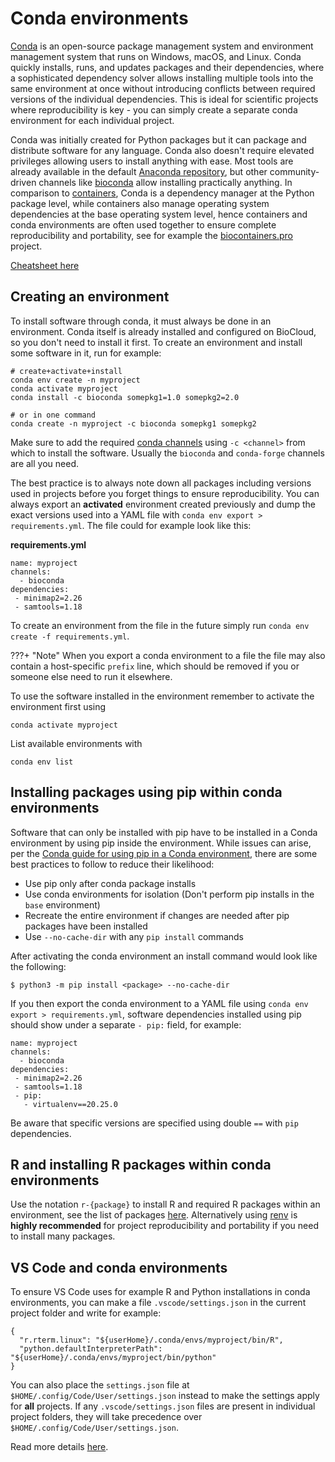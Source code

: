 # Conda environments
[Conda](https://docs.conda.io/projects/conda/en/latest/) is an open-source package management system and environment management system that runs on Windows, macOS, and Linux. Conda quickly installs, runs, and updates packages and their dependencies, where a sophisticated dependency solver allows installing multiple tools into the same environment at once without introducing conflicts between required versions of the individual dependencies. This is ideal for scientific projects where reproducibility is key - you can simply create a separate conda environment for each individual project.

Conda was initially created for Python packages but it can package and distribute software for any language. Conda also doesn't require elevated privileges allowing users to install anything with ease. Most tools are already available in the default [Anaconda repository](https://anaconda.cloud/package-categories), but other community-driven channels like [bioconda](https://bioconda.github.io/) allow installing practically anything. In comparison to [containers](containers.md), Conda is a dependency manager at the Python package level, while containers also manage operating system dependencies at the base operating system level, hence containers and conda environments are often used together to ensure complete reproducibility and portability, see for example the [biocontainers.pro](https://biocontainers.pro/) project.

[Cheatsheet here](https://docs.conda.io/projects/conda/en/latest/_downloads/843d9e0198f2a193a3484886fa28163c/conda-cheatsheet.pdf)

## Creating an environment
To install software through conda, it must always be done in an environment. Conda itself is already installed and configured on BioCloud, so you don't need to install it first. To create an environment and install some software in it, run for example:

```
# create+activate+install
conda env create -n myproject
conda activate myproject
conda install -c bioconda somepkg1=1.0 somepkg2=2.0

# or in one command
conda create -n myproject -c bioconda somepkg1 somepkg2
```

Make sure to add the required [conda channels](https://docs.anaconda.com/psm-cloud/channels/) using `-c <channel>` from which to install the software. Usually the `bioconda` and `conda-forge` channels are all you need.

The best practice is to always note down all packages including versions used in projects before you forget things to ensure reproducibility. You can always export an **activated** environment created previously and dump the exact versions used into a YAML file with `conda env export > requirements.yml`. The file could for example look like this:

**requirements.yml**
```
name: myproject
channels:
  - bioconda
dependencies:
 - minimap2=2.26
 - samtools=1.18
```

To create an environment from the file in the future simply run `conda env create -f requirements.yml`.

???+ "Note"
      When you export a conda environment to a file the file may also contain a host-specific `prefix` line, which should be removed if you or someone else need to run it elsewhere.

To use the software installed in the environment remember to activate the environment first using
```
conda activate myproject
```

List available environments with
```
conda env list
```

## Installing packages using pip within conda environments
Software that can only be installed with pip have to be installed in a Conda environment by using pip inside the environment. While issues can arise, per the [Conda guide for using pip in a Conda environment](https://www.anaconda.com/blog/using-pip-in-a-conda-environment), there are some best practices to follow to reduce their likelihood:

 - Use pip only after conda package installs
 - Use conda environments for isolation (Don't perform pip installs in the `base` environment)
 - Recreate the entire environment if changes are needed after pip packages have been installed
 - Use `--no-cache-dir` with any `pip install` commands

After activating the conda environment an install command would look like the following:
```
$ python3 -m pip install <package> --no-cache-dir
```

If you then export the conda environment to a YAML file using `conda env export > requirements.yml`, software dependencies installed using pip should show under a separate `- pip:` field, for example:
```
name: myproject
channels:
  - bioconda
dependencies:
 - minimap2=2.26
 - samtools=1.18
 - pip:
   - virtualenv==20.25.0
```

Be aware that specific versions are specified using double `==` with `pip` dependencies.

## R and installing R packages within conda environments
Use the notation `r-{package}` to install R and required R packages within an environment, see the list of packages [here](https://anaconda.org/r/repo?sort=_name&sort_order=asc). Alternatively using [renv](https://rstudio.github.io/renv/articles/renv.html) is **highly recommended** for project reproducibility and portability if you need to install many packages.

## VS Code and conda environments
To ensure VS Code uses for example R and Python installations in conda environments, you can make a file `.vscode/settings.json` in the current project folder and write for example:
```shell
{
  "r.rterm.linux": "${userHome}/.conda/envs/myproject/bin/R",
  "python.defaultInterpreterPath": "${userHome}/.conda/envs/myproject/bin/python"
}
```

You can also place the `settings.json` file at `$HOME/.config/Code/User/settings.json` instead to make the settings apply for **all** projects. If any `.vscode/settings.json` files are present in individual project folders, they will take precedence over `$HOME/.config/Code/User/settings.json`.

Read more details [here](https://code.visualstudio.com/docs/python/environments).

